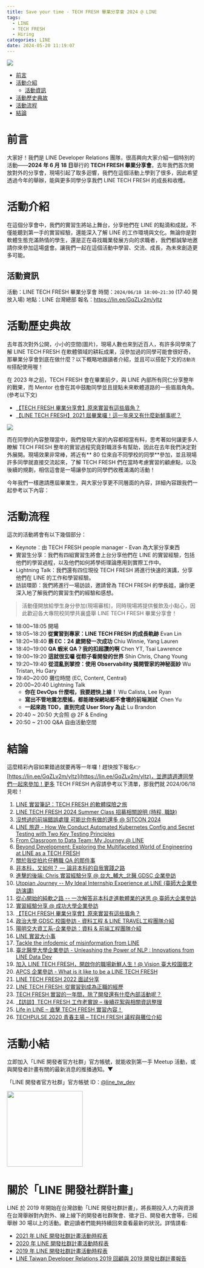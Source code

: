 ```yaml
---
title: Save your time - TECH FRESH 畢業分享會 2024 @ LINE
tags:
  - LINE
  - TECH FRESH
  - Hiring
categories: LINE
date: 2024-05-20 11:19:07
---
```


![](https://vos.line-scdn.net/landpress-content-v2_1761/1689497803877.png?updatedAt=1689497805000)

- [前言](https://nijialin.com/2024/05/20/line-tech-fresh-graduation-2024/#前言)
- [活動介紹](https://nijialin.com/2024/05/20/line-tech-fresh-graduation-2024/#活動介紹)
  - [活動資訊](https://nijialin.com/2024/05/20/line-tech-fresh-graduation-2024/#活動資訊)
- [活動歷史典故](https://nijialin.com/2024/05/20/line-tech-fresh-graduation-2024/#活動歷史典故)
- [活動流程](https://nijialin.com/2024/05/20/line-tech-fresh-graduation-2024/#活動流程)
- [結論](https://nijialin.com/2024/05/20/line-tech-fresh-graduation-2024/#結論)



# 前言

大家好！我們是 LINE Developer Relations 團隊，很高興向大家介紹一個特別的活動——**2024 年 6 月 18 日**舉行的 **TECH FRESH 畢業分享會**。去年我們首次開放對外的分享會，現場引起了取多迴響，我們在這個活動上學到了很多，因此希望透過今年的舉辦，能與更多同學分享我們 LINE TECH FRESH 的成長和收穫。

<!-- more -->

# 活動介紹

在這個分享會中，我們的實習生將站上舞台，分享他們在 LINE 的點滴和成就，不僅能聽到第一手的實習經驗，還能深入了解 LINE 的工作環境與文化。無論你是對軟體生態充滿熱情的學生，還是正在尋找職業發展方向的求職者，我們都誠摯地邀請你來參加這場盛會。讓我們一起在這個活動中學習、交流、成長，為未來創造更多可能。

## 活動資訊

活動：LINE TECH FRESH 畢業分享會
時間：`2024/06/18 18:00~21:30` (17:40 開放入場)
地點：LINE 台灣總部
報名：https://lin.ee/GqZLv2m/yltz

# 活動歷史典故

去年首次對外公開，小小的空間(圖片)，現場人數也來到近百人，有許多同學來了解 LINE TECH FRESH 在軟體領域的耕耘成果，沒參加過的同學可能會很好奇，那畢業分享會到底在做什麼？以下概略地跟讀者介紹，並且可以搭配下文的`活動流程`搭配使用喔！

在 2023 年之前，TECH FRESH 會在畢業前夕，與 LINE 內部所有同仁分享整年的戰果，而 Mentor 也會在其中鼓勵同學並且提點未來軟體道路的一些眉眉角角。 (參考以下文)

- [【TECH FRESH 畢業分享會】原來實習有這些眉角？](https://engineering.linecorp.com/zh-hant/blog/line-tech-fresh-2022-graduation)
- [【LINE TECH FRESH】2021 屆畢業囉！這一年來又有什麼新鮮事呢？](https://engineering.linecorp.com/zh-hant/blog/line-tech-fresh-2021-gradute)

![](https://vos.line-scdn.net/landpress-content-v2_1761/1689498034174.jpg?updatedAt=1689498035000)

而在同學的內容整理當中，我們發現大家的內容都相當有料，思考著如何讓更多人瞭解 TECH FRESH 整年的實習過程究竟對職涯多有幫助，因此在去年我們決定對外展開。現場效果非常棒，將近有** 80 位來自不同學校的同學**參加，並且現場許多同學就直接交流起來，了解 TECH FRESH 們在當時考慮實習的顧慮點，以及後續的規劃，相信這會是一場讓參加的同學們收穫滿滿的活動！

今年我們一樣邀請應屆畢業生，與大家分享更不同層面的內容，詳細內容跟我們一起參考以下內容：

# 活動流程

這次的活動將會有以下幾個部分：

- Keynote：由 TECH FRESH people manager - Evan 為大家分享東西
- 實習生分享：我們有四組實習生將會上台分享他們在 LINE 的實習經驗，包括他們的學習過程，以及他們如何將學術理論應用到實際工作中。
- Lightning Talk：我們還有四位現役 TECH FRESH 將進行快速的演講，分享他們在 LINE 的工作和學習經驗。
- 訪談環節：我們將進行一場訪談，邀請曾為 TECH FRESH 的學長姐，讓你更深入地了解我們的實習生們的經驗和感想。

> 活動僅開放給學生身分參加(現場審核)，同時現場將提供餐飲及小點心，因此歡迎各大專院校同學共襄盛舉 LINE TECH FRESH 畢業分享會！

- 18:00~18:05 開場
- 18:05~18:20 **從實習到專家：LINE TECH FRESH 的成長軌跡** Evan Lin
- 18:20~18:40 **蔡 EC：24 歲開發一次成功** Chiu Winnie, Yang Lauren
- 18:40~19:00 **QA 蝦米 QA？我的扣超讚的啊** Chen YT, Tsai Lawrence
- 19:00~19:20 **這就很玄囉 從粽子看開發的世界** Shin Chris, Chang Young
- 19:20~19:40 **從混亂到掌控：使用 Observability 揭開管家的神秘面紗** Wu Tristan, Hu Gary
- 19:40~20:00 攤位時間 (EC, Content, Central)
- 20:00~20:40 Lightning Talk
  - **你在 DevOps 什麼啦，我要趕快上線！** Wu Calista, Lee Ryan
  - **寫出不管地震怎麼搖，都能確保網站都不會壞的前端測試**  Chen Yu
  - **一起來跑 TDD，直到完成 User Story 為止** Lu Brandon
- 20:40 ~ 20:50 大合照 @ 2F & Ending
- 20:50 ~ 21:00 Q&A 自由活動空間

# 結論

這麼精彩內容如果錯過就要再等一年囉！趕快按下報名👉[https://lin.ee/GqZLv2m/yltz](https://lin.ee/GqZLv2m/yltz)，並邀請週遭同學們一起來參加！更多 TECH FRESH 內容請參考以下清單，那我們就 2024/06/18 見啦！


1. [LINE 實習筆記：TECH FRESH 的軟體探險之旅](https://techblog.lycorp.co.jp/zh-hant/techfresh-2024)
2. [LINE TECH FRESH 2024 Summer Class 招募相關說明 (時程, 職缺)](https://techblog.lycorp.co.jp/zh-hant/line-tech-fresh-2024-summer)
3. [沒想過的前端錯誤處理 可能比你有做的還多 @ SITCON 2024](https://techblog.lycorp.co.jp/zh-hant/frontend-try-exception-sitcon-2024)
4. [LINE 旅遊 - How We Conduct Automated Kubernetes Config and Secret Testing with Two Key Testing Principles](https://techblog.lycorp.co.jp/zh-hant/kubernetes-config-Secret-testing-with-twokey-testing-principles)
5. [From Classroom to Data Team: My Journey @ LINE](https://techblog.lycorp.co.jp/zh-hant/From-Classroom-to-Data-Team-My-Journey-at-LINE)
6. [Beyond Development: Exploring the Multifaceted World of Engineering at LINE as a TECH FRESH](https://techblog.lycorp.co.jp/zh-hant/beyond-development-as-a-tech-fresh)
7. [關於我從拍片仔轉職 QA 的那件事](https://techblog.lycorp.co.jp/zh-hant/from-video-creator-to-qa-internship)
8. [非本科，又如何？ — 論非本科的自我實踐之路](https://techblog.lycorp.co.jp/zh-hant/implementation-myself-by-different-department)
9. [進擊的後端: Chris 實習經驗分享 @ 台大_輔大_北醫 GDSC 企業參訪](https://techblog.lycorp.co.jp/zh-hant/embarking-on-a-machine-learning-internship-nycu-csie-visit)
10. [Utopian Journey -- My Ideal Internship Experience at LINE (臺師大企業參訪演講)](https://techblog.lycorp.co.jp/zh-hant/utopian-journey-my-ideal-internship-experience-at-line)
11. [從心開始的純軟之路 -- 一次解答非本科走進軟體業的迷思 @ 臺師大企業參訪](https://techblog.lycorp.co.jp/zh-hant/from-heart-to-software-engineering-intern)
12. [實習經驗分享 @ 成功大學企業參訪](https://engineering.linecorp.com/zh-hant/blog/ncku-line-visit-2023)
13. [【TECH FRESH 畢業分享會】原來實習有這些眉角？](https://engineering.linecorp.com/zh-hant/blog/line-tech-fresh-2022-graduation)
14. [政治大學 GDSC 校園參訪 - 資料工程 &amp; LINE TRAVEL工程團隊介紹](https://engineering.linecorp.com/zh-hant/blog/nccu-gdsc-visit-line-2023/)
15. [陽明交大資工系-企業參訪：資料 &amp; 前端工程團隊介紹](https://engineering.linecorp.com/zh-hant/blog/nycu-visit-line-202304/)
16. [LINE 實習大小事](https://engineering.linecorp.com/zh-hant/blog/line-internship-erin/)
17. [Tackle the infodemic of misinformation from LINE](https://engineering.linecorp.com/zh-hant/blog/Tackle-the-infodemic-of-misinformation-from-LINE/)
18. [臺北醫學大學企業參訪 - Unleashing the Power of NLP : Innovations from LINE Data Dev](https://engineering.linecorp.com/zh-hant/blog/tmp-visit-line-2023/)
19. [加入 LINE TECH FRESH，開啟你的職場新鮮人生！@ Vision 臺大校園徵才](https://engineering.linecorp.com/zh-hant/blog/line-tech-fresh-2023-spring/)
20. [APCS 企業參訪 - What is it like to be a LINE TECH FRESH](https://engineering.linecorp.com/zh-hant/blog/tech-fresh-sharing-at-APCS)
21. [LINE TECH FRESH 2022 面試分享](https://engineering.linecorp.com/zh-hant/blog/line-tech-fresh-interview-2022)
22. [LINE TECH FRESH: 從實習到成為正職的經歷](https://engineering.linecorp.com/zh-hant/blog/from-line-tech-fresh-to-liner)
23. [TECH FRESH 實習的一年間，除了開發還有什麼內部活動呢？](https://engineering.linecorp.com/zh-hant/blog/line-tech-fresh-2020-graduate/)
24. [【訪談】TECH FRESH 工作老實說 – 後續花絮與相關資訊整理](https://engineering.linecorp.com/zh-hant/blog/what-is-tech-fresh-interview/)
25. [Life in LINE – 直擊 TECH FRESH 實習內容！](https://engineering.linecorp.com/zh-hant/blog/life-in-line-tech-fresh-sharing/)
26. [TECHPULSE 2020 青春主場 – TECH FRESH 議程與攤位介紹](https://engineering.linecorp.com/zh-hant/blog/techpulse-2020-tech-fresh-session/)

# 活動小結

立即加入「LINE 開發者官方社群」官方帳號，就能收到第一手 Meetup 活動，或與開發者計畫有關的最新消息的推播通知。▼

「LINE 開發者官方社群」官方帳號 ID：[@line_tw_dev](https://qr-official.line.me/gs/M_908lugfe_BW.png)

<img src="https://qr-official.line.me/gs/M_908lugfe_BW.png" width="200" height="200">

# 關於「LINE 開發社群計畫」

LINE 於 2019 年開始在台灣啟動「LINE 開發社群計畫」，將長期投入人力與資源在台灣舉辦對內對外、線上線下的開發者社群聚會、徵才日、開發者大會等，已經舉辦 30 場以上的活動。歡迎讀者們能夠持續回來查看最新的狀況。詳情請看:

- [2021 年 LINE 開發社群計畫活動時程表](https://engineering.linecorp.com/zh-hant/blog/2021-line-tw-devrel/)
- [2020 年 LINE 開發社群計畫活動時程表](https://engineering.linecorp.com/zh-hant/blog/2020-line-tw-devrel/)
- [2019 年 LINE 開發社群計畫活動時程表](https://engineering.linecorp.com/zh-hant/blog/line-taiwan-developer-relations-2019-plan/)
- [LINE Taiwan Developer Relations 2019 回顧與 2019 開發社群計畫報告](https://engineering.linecorp.com/zh-hant/blog/line-taiwan-developer-relations-2019/)

<style>
  section.compact {
    font-size: 150%  
  }
  img[alt~="center"] {
    display: block;
    margin: 0 auto;
  }
</style>
